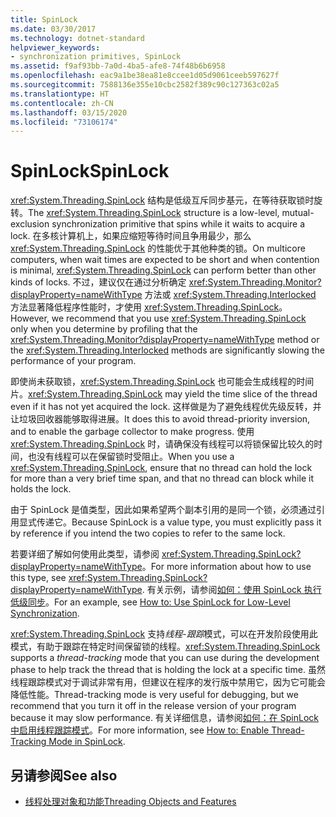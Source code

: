 ```yaml
---
title: SpinLock
ms.date: 03/30/2017
ms.technology: dotnet-standard
helpviewer_keywords:
- synchronization primitives, SpinLock
ms.assetid: f9af93bb-7a0d-4ba5-afe8-74f48b6b6958
ms.openlocfilehash: eac9a1be38ea81e8ccee1d05d9061ceeb597627f
ms.sourcegitcommit: 7588136e355e10cbc2582f389c90c127363c02a5
ms.translationtype: HT
ms.contentlocale: zh-CN
ms.lasthandoff: 03/15/2020
ms.locfileid: "73106174"
---
```

# <a name="spinlock"></a><span data-ttu-id="d5a90-102">SpinLock</span><span class="sxs-lookup"><span data-stu-id="d5a90-102">SpinLock</span></span>
<span data-ttu-id="d5a90-103"><xref:System.Threading.SpinLock> 结构是低级互斥同步基元，在等待获取锁时旋转。</span><span class="sxs-lookup"><span data-stu-id="d5a90-103">The <xref:System.Threading.SpinLock> structure is a low-level, mutual-exclusion synchronization primitive that spins while it waits to acquire a lock.</span></span> <span data-ttu-id="d5a90-104">在多核计算机上，如果应缩短等待时间且争用最少，那么 <xref:System.Threading.SpinLock> 的性能优于其他种类的锁。</span><span class="sxs-lookup"><span data-stu-id="d5a90-104">On multicore computers, when wait times are expected to be short and when contention is minimal, <xref:System.Threading.SpinLock> can perform better than other kinds of locks.</span></span> <span data-ttu-id="d5a90-105">不过，建议仅在通过分析确定 <xref:System.Threading.Monitor?displayProperty=nameWithType> 方法或 <xref:System.Threading.Interlocked> 方法显著降低程序性能时，才使用 <xref:System.Threading.SpinLock>。</span><span class="sxs-lookup"><span data-stu-id="d5a90-105">However, we recommend that you use <xref:System.Threading.SpinLock> only when you determine by profiling that the <xref:System.Threading.Monitor?displayProperty=nameWithType> method or the <xref:System.Threading.Interlocked> methods are significantly slowing the performance of your program.</span></span>  
  
 <span data-ttu-id="d5a90-106">即使尚未获取锁，<xref:System.Threading.SpinLock> 也可能会生成线程的时间片。</span><span class="sxs-lookup"><span data-stu-id="d5a90-106"><xref:System.Threading.SpinLock> may yield the time slice of the thread even if it has not yet acquired the lock.</span></span> <span data-ttu-id="d5a90-107">这样做是为了避免线程优先级反转，并让垃圾回收器能够取得进展。</span><span class="sxs-lookup"><span data-stu-id="d5a90-107">It does this to avoid thread-priority inversion, and to enable the garbage collector to make progress.</span></span> <span data-ttu-id="d5a90-108">使用 <xref:System.Threading.SpinLock> 时，请确保没有线程可以将锁保留比较久的时间，也没有线程可以在保留锁时受阻止。</span><span class="sxs-lookup"><span data-stu-id="d5a90-108">When you use a <xref:System.Threading.SpinLock>, ensure that no thread can hold the lock for more than a very brief time span, and that no thread can block while it holds the lock.</span></span>  
  
 <span data-ttu-id="d5a90-109">由于 SpinLock 是值类型，因此如果希望两个副本引用的是同一个锁，必须通过引用显式传递它。</span><span class="sxs-lookup"><span data-stu-id="d5a90-109">Because SpinLock is a value type, you must explicitly pass it by reference if you intend the two copies to refer to the same lock.</span></span>  
  
 <span data-ttu-id="d5a90-110">若要详细了解如何使用此类型，请参阅 <xref:System.Threading.SpinLock?displayProperty=nameWithType>。</span><span class="sxs-lookup"><span data-stu-id="d5a90-110">For more information about how to use this type, see <xref:System.Threading.SpinLock?displayProperty=nameWithType>.</span></span> <span data-ttu-id="d5a90-111">有关示例，请参阅[如何：使用 SpinLock 执行低级同步](../../../docs/standard/threading/how-to-use-spinlock-for-low-level-synchronization.md)。</span><span class="sxs-lookup"><span data-stu-id="d5a90-111">For an example, see [How to: Use SpinLock for Low-Level Synchronization](../../../docs/standard/threading/how-to-use-spinlock-for-low-level-synchronization.md).</span></span>  
  
 <span data-ttu-id="d5a90-112"><xref:System.Threading.SpinLock> 支持*线程*-*跟踪*模式，可以在开发阶段使用此模式，有助于跟踪在特定时间保留锁的线程。</span><span class="sxs-lookup"><span data-stu-id="d5a90-112"><xref:System.Threading.SpinLock> supports a *thread*-*tracking* mode that you can use during the development phase to help track the thread that is holding the lock at a specific time.</span></span> <span data-ttu-id="d5a90-113">虽然线程跟踪模式对于调试非常有用，但建议在程序的发行版中禁用它，因为它可能会降低性能。</span><span class="sxs-lookup"><span data-stu-id="d5a90-113">Thread-tracking mode is very useful for debugging, but we recommend that you turn it off in the release version of your program because it may slow performance.</span></span> <span data-ttu-id="d5a90-114">有关详细信息，请参阅[如何：在 SpinLock 中启用线程跟踪模式](../../../docs/standard/threading/how-to-enable-thread-tracking-mode-in-spinlock.md)。</span><span class="sxs-lookup"><span data-stu-id="d5a90-114">For more information, see [How to: Enable Thread-Tracking Mode in SpinLock](../../../docs/standard/threading/how-to-enable-thread-tracking-mode-in-spinlock.md).</span></span>  
  
## <a name="see-also"></a><span data-ttu-id="d5a90-115">另请参阅</span><span class="sxs-lookup"><span data-stu-id="d5a90-115">See also</span></span>

- [<span data-ttu-id="d5a90-116">线程处理对象和功能</span><span class="sxs-lookup"><span data-stu-id="d5a90-116">Threading Objects and Features</span></span>](../../../docs/standard/threading/threading-objects-and-features.md)

